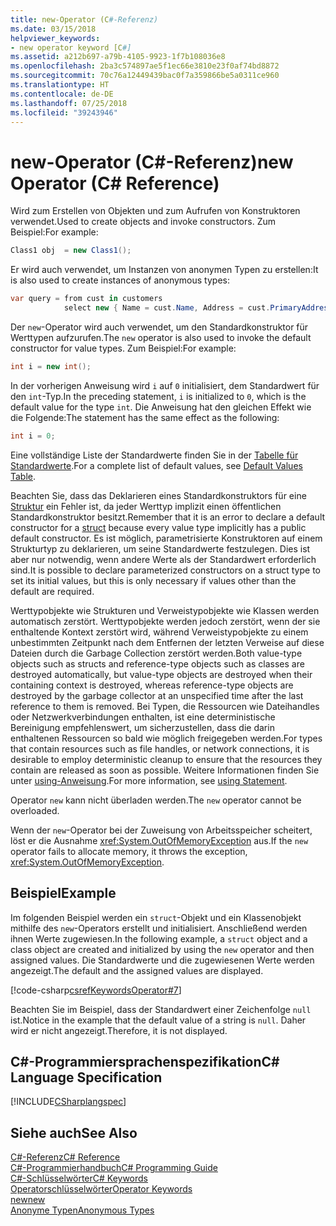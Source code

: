 ```yaml
---
title: new-Operator (C#-Referenz)
ms.date: 03/15/2018
helpviewer_keywords:
- new operator keyword [C#]
ms.assetid: a212b697-a79b-4105-9923-1f7b108036e8
ms.openlocfilehash: 2ba3c574897ae5f1ec66e3810e23f0af74bd8872
ms.sourcegitcommit: 70c76a12449439bac0f7a359866be5a0311ce960
ms.translationtype: HT
ms.contentlocale: de-DE
ms.lasthandoff: 07/25/2018
ms.locfileid: "39243946"
---
```

# <a name="new-operator-c-reference"></a><span data-ttu-id="ebf2e-102">new-Operator (C#-Referenz)</span><span class="sxs-lookup"><span data-stu-id="ebf2e-102">new Operator (C# Reference)</span></span>
<span data-ttu-id="ebf2e-103">Wird zum Erstellen von Objekten und zum Aufrufen von Konstruktoren verwendet.</span><span class="sxs-lookup"><span data-stu-id="ebf2e-103">Used to create objects and invoke constructors.</span></span> <span data-ttu-id="ebf2e-104">Zum Beispiel:</span><span class="sxs-lookup"><span data-stu-id="ebf2e-104">For example:</span></span>  
  
```csharp
Class1 obj  = new Class1();  
```  
  
 <span data-ttu-id="ebf2e-105">Er wird auch verwendet, um Instanzen von anonymen Typen zu erstellen:</span><span class="sxs-lookup"><span data-stu-id="ebf2e-105">It is also used to create instances of anonymous types:</span></span>  
  
```csharp
var query = from cust in customers  
            select new { Name = cust.Name, Address = cust.PrimaryAddress };  
```  
  
 <span data-ttu-id="ebf2e-106">Der `new`-Operator wird auch verwendet, um den Standardkonstruktor für Werttypen aufzurufen.</span><span class="sxs-lookup"><span data-stu-id="ebf2e-106">The `new` operator is also used to invoke the default constructor for value types.</span></span> <span data-ttu-id="ebf2e-107">Zum Beispiel:</span><span class="sxs-lookup"><span data-stu-id="ebf2e-107">For example:</span></span>  
  
```csharp
int i = new int();  
```  
  
 <span data-ttu-id="ebf2e-108">In der vorherigen Anweisung wird `i` auf `0` initialisiert, dem Standardwert für den `int`-Typ.</span><span class="sxs-lookup"><span data-stu-id="ebf2e-108">In the preceding statement, `i` is initialized to `0`, which is the default value for the type `int`.</span></span> <span data-ttu-id="ebf2e-109">Die Anweisung hat den gleichen Effekt wie die Folgende:</span><span class="sxs-lookup"><span data-stu-id="ebf2e-109">The statement has the same effect as the following:</span></span>  
  
```csharp
int i = 0;  
```  
  
 <span data-ttu-id="ebf2e-110">Eine vollständige Liste der Standardwerte finden Sie in der [Tabelle für Standardwerte](../../../csharp/language-reference/keywords/default-values-table.md).</span><span class="sxs-lookup"><span data-stu-id="ebf2e-110">For a complete list of default values, see [Default Values Table](../../../csharp/language-reference/keywords/default-values-table.md).</span></span>  
  
 <span data-ttu-id="ebf2e-111">Beachten Sie, dass das Deklarieren eines Standardkonstruktors für eine [Struktur](../../../csharp/language-reference/keywords/struct.md) ein Fehler ist, da jeder Werttyp implizit einen öffentlichen Standardkonstruktor besitzt.</span><span class="sxs-lookup"><span data-stu-id="ebf2e-111">Remember that it is an error to declare a default constructor for a [struct](../../../csharp/language-reference/keywords/struct.md) because every value type implicitly has a public default constructor.</span></span> <span data-ttu-id="ebf2e-112">Es ist möglich, parametrisierte Konstruktoren auf einem Strukturtyp zu deklarieren, um seine Standardwerte festzulegen. Dies ist aber nur notwendig, wenn andere Werte als der Standardwert erforderlich sind.</span><span class="sxs-lookup"><span data-stu-id="ebf2e-112">It is possible to declare parameterized constructors on a struct type to set its initial values, but this is only necessary if values other than the default are required.</span></span>  
  
 <span data-ttu-id="ebf2e-113">Werttypobjekte wie Strukturen und Verweistypobjekte wie Klassen werden automatisch zerstört. Werttypobjekte werden jedoch zerstört, wenn der sie enthaltende Kontext zerstört wird, während Verweistypobjekte zu einem unbestimmten Zeitpunkt nach dem Entfernen der letzten Verweise auf diese Dateien durch die Garbage Collection zerstört werden.</span><span class="sxs-lookup"><span data-stu-id="ebf2e-113">Both value-type objects such as structs and reference-type objects such as classes are destroyed automatically, but value-type objects are destroyed when their containing context is destroyed, whereas reference-type objects are destroyed by the garbage collector at an unspecified time after the last reference to them is removed.</span></span> <span data-ttu-id="ebf2e-114">Bei Typen, die Ressourcen wie Dateihandles oder Netzwerkverbindungen enthalten, ist eine deterministische Bereinigung empfehlenswert, um sicherzustellen, dass die darin enthaltenen Ressourcen so bald wie möglich freigegeben werden.</span><span class="sxs-lookup"><span data-stu-id="ebf2e-114">For types that contain resources such as file handles, or network connections, it is desirable to employ deterministic cleanup to ensure that the resources they contain are released as soon as possible.</span></span> <span data-ttu-id="ebf2e-115">Weitere Informationen finden Sie unter [using-Anweisung](../../../csharp/language-reference/keywords/using-statement.md).</span><span class="sxs-lookup"><span data-stu-id="ebf2e-115">For more information, see [using Statement](../../../csharp/language-reference/keywords/using-statement.md).</span></span>  
  
 <span data-ttu-id="ebf2e-116">Operator `new` kann nicht überladen werden.</span><span class="sxs-lookup"><span data-stu-id="ebf2e-116">The `new` operator cannot be overloaded.</span></span>  
  
 <span data-ttu-id="ebf2e-117">Wenn der `new`-Operator bei der Zuweisung von Arbeitsspeicher scheitert, löst er die Ausnahme <xref:System.OutOfMemoryException> aus.</span><span class="sxs-lookup"><span data-stu-id="ebf2e-117">If the `new` operator fails to allocate memory, it throws the exception, <xref:System.OutOfMemoryException>.</span></span>  
  
## <a name="example"></a><span data-ttu-id="ebf2e-118">Beispiel</span><span class="sxs-lookup"><span data-stu-id="ebf2e-118">Example</span></span>  
 <span data-ttu-id="ebf2e-119">Im folgenden Beispiel werden ein `struct`-Objekt und ein Klassenobjekt mithilfe des `new`-Operators erstellt und initialisiert. Anschließend werden ihnen Werte zugewiesen.</span><span class="sxs-lookup"><span data-stu-id="ebf2e-119">In the following example, a `struct` object and a class object are created and initialized by using the `new` operator and then assigned values.</span></span> <span data-ttu-id="ebf2e-120">Die Standardwerte und die zugewiesenen Werte werden angezeigt.</span><span class="sxs-lookup"><span data-stu-id="ebf2e-120">The default and the assigned values are displayed.</span></span>  
  
 [!code-csharp[csrefKeywordsOperator#7](codesnippet/CSharp/new-operator_1.cs)]  
  
 <span data-ttu-id="ebf2e-121">Beachten Sie im Beispiel, dass der Standardwert einer Zeichenfolge `null` ist.</span><span class="sxs-lookup"><span data-stu-id="ebf2e-121">Notice in the example that the default value of a string is `null`.</span></span> <span data-ttu-id="ebf2e-122">Daher wird er nicht angezeigt.</span><span class="sxs-lookup"><span data-stu-id="ebf2e-122">Therefore, it is not displayed.</span></span>  
  
## <a name="c-language-specification"></a><span data-ttu-id="ebf2e-123">C#-Programmiersprachenspezifikation</span><span class="sxs-lookup"><span data-stu-id="ebf2e-123">C# Language Specification</span></span>  
 [!INCLUDE[CSharplangspec](~/includes/csharplangspec-md.md)]  
  
## <a name="see-also"></a><span data-ttu-id="ebf2e-124">Siehe auch</span><span class="sxs-lookup"><span data-stu-id="ebf2e-124">See Also</span></span>  
 [<span data-ttu-id="ebf2e-125">C#-Referenz</span><span class="sxs-lookup"><span data-stu-id="ebf2e-125">C# Reference</span></span>](../../../csharp/language-reference/index.md)  
 [<span data-ttu-id="ebf2e-126">C#-Programmierhandbuch</span><span class="sxs-lookup"><span data-stu-id="ebf2e-126">C# Programming Guide</span></span>](../../../csharp/programming-guide/index.md)  
 [<span data-ttu-id="ebf2e-127">C#-Schlüsselwörter</span><span class="sxs-lookup"><span data-stu-id="ebf2e-127">C# Keywords</span></span>](../../../csharp/language-reference/keywords/index.md)  
 [<span data-ttu-id="ebf2e-128">Operatorschlüsselwörter</span><span class="sxs-lookup"><span data-stu-id="ebf2e-128">Operator Keywords</span></span>](../../../csharp/language-reference/keywords/operator-keywords.md)  
 [<span data-ttu-id="ebf2e-129">new</span><span class="sxs-lookup"><span data-stu-id="ebf2e-129">new</span></span>](../../../csharp/language-reference/keywords/new.md)  
 [<span data-ttu-id="ebf2e-130">Anonyme Typen</span><span class="sxs-lookup"><span data-stu-id="ebf2e-130">Anonymous Types</span></span>](../../../csharp/programming-guide/classes-and-structs/anonymous-types.md)
